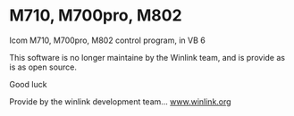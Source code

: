 # M710, M700pro, M802
Icom M710, M700pro, M802 control program, in VB 6

This software is no longer maintaine by the Winlink team, and is provide as is as open source.

Good luck

Provide by the winlink development team...
www.winlink.org
